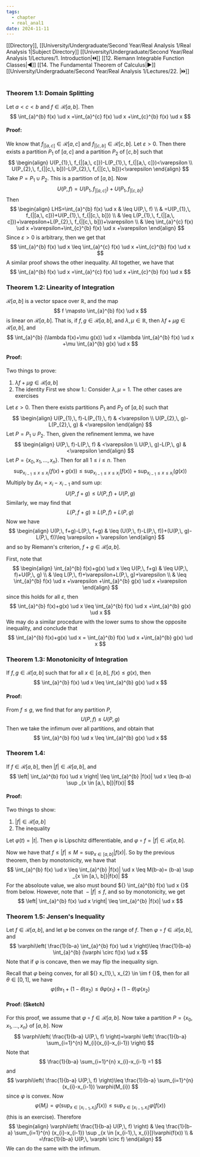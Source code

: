 ```yaml
---
tags:
  - chapter
  - real_anal1
date: 2024-11-11
---
```

[[Directory]], [[University/Undergraduate/Second Year/Real Analysis 1/Real Analysis 1|Subject Directory]]
[[University/Undergraduate/Second Year/Real Analysis 1/Lectures/1. Introduction|🞀🞀]] [[12. Riemann Integrable Function Classes|◀]] [[14. The Fundamental Theorem of Calculus|▶]] [[University/Undergraduate/Second Year/Real Analysis 1/Lectures/22. |🞂🞂]]
# 
## 
### Theorem 1.1: Domain Splitting
Let ${} a<c<b {}$ and ${} f \in \mathcal{R}[a,\, b] {}$. Then
$$
\int_{a}^{b} f(x) \ud x =\int_{a}^{c} f(x) \ud x +\int_{c}^{b} f(x) \ud x 
$$
#### Proof:
We know that ${} f_{|[a,\, c]} \in \mathcal{R}[a,\, c] {}$ and ${} f_{|[c,\, b]} \in \mathcal{R}[c,\, b] {}$. Let $\varepsilon>0 {}$. Then there exists a partition $P_{1}$ of ${} [a,\, c] {}$ and a partition $P_{2}$ of ${} [c,\, b] {}$ such that
$$
\begin{align}
 U(P_{1},\, f_{|[a,\, c]})-L(P_{1},\, f_{|[a,\, c]})<\varepsilon \\
U(P_{2},\, f_{|[c,\, b]})-L(P_{2},\, f_{|[c,\, b]})<\varepsilon
\end{align}
$$
Take ${} P=P_{1} \cup P_{2} {}$. This is a partition of ${} [a,\, b] {}$. Now
$$
U(P,\, f)=U(P_{1},\, f_{|[a,\, c]})+U(P_{1},\, f_{|[c,\, b]})
$$
Then 
$$
\begin{align}
 LHS=\int_{a}^{b} f(x) \ud x &  \leq U(P,\, f) \\
 & =U(P_{1},\, f_{|[a,\, c]})+U(P_{1},\, f_{|[c,\, b]})   \\
 & \leq L(P_{1},\, f_{|[a,\, c]})+\varepsilon+L(P_{2},\, f_{|[c,\, b]})+\varepsilon \\
 & \leq  \int_{a}^{c} f(x) \ud x +\varepsilon+\int_{c}^{b} f(x) \ud x +\varepsilon 
 \end{align}
$$
Since $\varepsilon>0 {}$ is arbitrary, then we get that
$$
\int_{a}^{b} f(x) \ud x \leq  \int_{a}^{c} f(x) \ud x +\int_{c}^{b} f(x) \ud x 
$$
A similar proof shows the other inequality. All together, we have that
$$
\int_{a}^{b} f(x) \ud x =\int_{a}^{c} f(x) \ud x +\int_{c}^{b} f(x) \ud x 
$$
### Theorem 1.2: Linearity of Integration
${} \mathcal{R}[a,\, b] {}$ is a vector space over $\mathbb{R} {}$, and the map 
$$
f \mapsto \int_{a}^{b} f(x) \ud x 
$$
is linear on ${} \mathcal{R}[a,\, b] {}$. That is, if ${} f,\, g \in \mathcal{R}[a,\, b] {}$, and ${} \lambda,\, \mu \in  \mathbb{R} {}$, then ${} \lambda f+\mu g \in \mathcal{R}[a,\, b] {}$, and
$$
\int_{a}^{b} (\lambda f(x)+\mu g(x)) \ud x =\lambda \int_{a}^{b} f(x) \ud x +\mu \int_{a}^{b} g(x) \ud x 
$$
#### Proof:
Two things to prove:
1. ${} \lambda f+\mu g \in \mathcal{R}[a,\, b] {}$
2. The identity
First we show 1.:
Consider ${} \lambda,\, \mu =1$. The other cases are exercises

Let $\varepsilon>0 {}$. Then there exists partitions $P_{1} {}$ and $P_{2} {}$ of ${} [a,\, b] {}$ such that
$$
\begin{align}
U(P_{1},\, f)-L(P_{1},\, f) & <\varepsilon \\
U(P_{2},\, g)-L(P_{2},\, g) & <\varepsilon
\end{align}
$$
Let ${} P=P_{1} \cup  P_{2} {}$. Then, given the refinement lemma, we have 
$$
\begin{align}
U(P,\, f)-L(P,\, f) & <\varepsilon \\
U(P,\, g)-L(P,\, g) & <\varepsilon
\end{align}
$$
Let ${} P=\{ x_{0},\, x_{1},\,\dots,\,x_{n} \} {}$. Then for all $1\leq i\leq n {}$. Then 
$$
\sup _{x_{i-1}\leq x\leq x_{i}}(f(x)+g(x))\leq \sup _{x_{i-1}\leq x\leq x_{i}}(f(x))+\sup _{x_{i-1}\leq x\leq x_{i}}(g(x))
$$
Multiply by ${} \Delta x_{i}=x_{i}-x_{i-1} {}$ and sum up:
$$
U(P,\, f+g)\leq U(P,\, f)+U(P,\, g)
$$
Similarly, we may find that 
$$
L(P,\, f+g)\geq L(P,\, f)+L(P,\, g)
$$
Now we have
$$
\begin{align}
 U(P,\, f+g)-L(P,\, f+g)  & \leq (U(P,\, f)-L(P,\, f))+(U(P,\, g)-L(P,\, f))\leq \varepsilon + \varepsilon 
 \end{align}
$$
and so by Riemann's criterion, ${} f+g \in \mathcal{R}[a,\, b] {}$. 

First, note that
$$
\begin{align}
 \int_{a}^{b} f(x)+g(x)  \ud x \leq U(P,\, f+g) & \leq U(P,\, f)+U(P,\, g)   \\
 & \leq L(P,\, f)+\varepsilon+L(P,\, g)+\varepsilon  \\
 & \leq \int_{a}^{b} f(x) \ud x +\varepsilon +\int_{a}^{b} g(x) \ud x +\varepsilon
 \end{align}
$$
since this holds for all $\varepsilon$, then 
$$
\int_{a}^{b} f(x)+g(x)  \ud x \leq \int_{a}^{b} f(x) \ud x +\int_{a}^{b} g(x) \ud x 
$$
We may do a similar procedure with the lower sums to show the opposite inequality, and conclude that
$$
\int_{a}^{b} f(x)+g(x)  \ud x = \int_{a}^{b} f(x) \ud x +\int_{a}^{b} g(x) \ud x 
$$
### Theorem 1.3: Monotonicity of Integration
If ${} f,\, g \in \mathcal{R}[a,\, b] {}$ such that for all ${} x \in [a,\, b] {}$, ${} f(x)\leq g(x) {}$, then
$$
\int_{a}^{b} f(x) \ud x \leq  \int_{a}^{b} g(x) \ud x 
$$
#### Proof:
From $f\leq g$, we find that for any partition $P$, 
$$
U(P,\, f)\leq U(P,\, g)
$$
Then we take the infimum over all partitions, and obtain that
$$
\int_{a}^{b} f(x) \ud x \leq \int_{a}^{b} g(x) \ud x 
$$
### Theorem 1.4: 
If ${} f \in \mathcal{R}[a,\, b] {}$, then ${} |f| \in \mathcal{R}[a,\, b] {}$, and
$$
\left| \int_{a}^{b} f(x) \ud x  \right| \leq  \int_{a}^{b} |f(x)| \ud x \leq (b-a) \sup _{x \in [a,\, b]}|f(x)|
$$
#### Proof:
Two things to show:
1. ${} |f| \in \mathcal{R}[a,\, b] {}$
2. The inequality

Let ${} \varphi(t)=|t| {}$. Then $\varphi {}$ is Lipschitz differentiable, and ${} \varphi \circ  f =|f| \in \mathcal{R}[a,\, b] {}$. 

Now we have that ${} f \leq |f|\leq M=\sup _{x \in [a,\, b]}|f(x)| {}$. So by the previous theorem, then by monotonicity, we have that
$$
\int_{a}^{b} f(x)  \ud x \leq  \int_{a}^{b} |f(x)| \ud x \leq  M(b-a)=  (b-a) \sup _{x \in [a,\, b]}|f(x)|
$$
For the absoloute value, we also must bound ${} \int_{a}^{b} f(x) \ud x  {}$ from below. However, note that ${} -|f|\leq f {}$, and so by monotonicity, we get
$$
\left| \int_{a}^{b} f(x) \ud x  \right| \leq  \int_{a}^{b} |f(x)| \ud x 
$$
### Theorem 1.5: Jensen's Inequality
Let ${} f \in \mathcal{R}[a,\, b] {}$, and let $\varphi$ be convex on the range of $f$. Then ${} \varphi \circ  f  \in \mathcal{R}[a,\, b] {}$, and
$$
\varphi\left( \frac{1}{b-a} \int_{a}^{b} f(x) \ud x  \right)\leq \frac{1}{b-a} \int_{a}^{b} (\varphi \circ f()x) \ud x 
$$
Note that if $\varphi$ is concave, then we may flip the inequality sign. 

Recall that $\varphi$ being convex, for all ${} x_{1},\, x_{2} \in \im f {}$, then for all ${} \theta \in [0,\, 1] {}$, we have
$$
\varphi(\theta x_{1}+(1-\theta)x_{2})\leq \theta \varphi(x_{1})+(1-\theta)\varphi(x_{2})
$$
#### Proof: (Sketch)
For this proof, we assume that ${} \varphi \circ  f \in \mathcal{R}[a,\, b] {}$. Now take a partition ${} P=\{ x_{0},\, x_{1},\,\dots,\,x_{n} \} {}$ of ${} [a,\, b] {}$. 
Now
$$
\varphi\left( \frac{1}{b-a} U(P,\, f) \right)=\varphi \left( \frac{1}{b-a} \sum_{i=1}^{n} M_{i}(x_{i}-x_{i-1}) \right)
$$
Note that 
$$
\frac{1}{b-a} \sum_{i=1}^{n} x_{i}-x_{i-1} =1
$$
and 
$$
\varphi\left( \frac{1}{b-a} U(P,\, f) \right)\leq  \frac{1}{b-a} \sum_{i=1}^{n}  (x_{i}-x_{i-1}) \varphi(M_{i})
$$
since $\varphi {}$ is convex. Now
$$
\varphi(M_{i})=\varphi\left(\sup _{x \in [x_{i-1},\, x_{i}]}f(x)\right)\leq  \sup _{x \in [x_{i-1},\, x_{i}]}\varphi(f(x))
$$
(this is an exercise). Therefore
$$
\begin{align}
 \varphi\left( \frac{1}{b-a} U(P,\, f) \right) & \leq  \frac{1}{b-a} \sum_{i=1}^{n}  (x_{i}-x_{i-1}) \sup _{x \in [x_{i-1},\, x_{i}]}\varphi(f(x))   \\
 & =\frac{1}{b-a} U(P,\, \varphi \circ  f)
 \end{align}
$$
We can do the same with the infimum.

